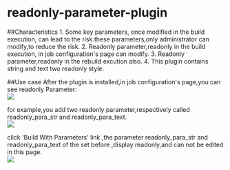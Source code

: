 readonly-parameter-plugin
=======================

##Characteristics
		1. Some key parameters, once modified in the build execution, can lead to the risk.these parameters,only administrator can modify,to reduce the risk.
		2. Readonly parameter,readonly in the build execution, in job configuration's page can modify.
		3. Readonly parameter,readonly in the rebuild excution also.
		4. This plugin contains string and text two readonly style.

##Use case
After the plugin is installed,in job configuration's page,you can see readonly Parameter:<br>
![](https://github.com/jenkinsci/readonly-parameter-plugin/blob/master/images/add_para.jpg)

for example,you add two readonly parameter,respectively called readonly_para_str and readonly_para_text.<br>
![](https://github.com/jenkinsci/readonly-parameter-plugin/blob/master/images/edit_para.jpg)

click 'Build With Parameters' link ,the parameter readonly_para_str and readonly_para_text of the set before ,display readonly,and can not be edited in this page. <br>
![](https://github.com/jenkinsci/readonly-parameter-plugin/blob/master/images/build_para.jpg)
